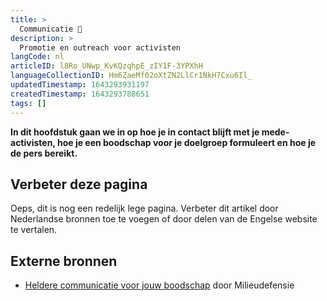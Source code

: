 ```yaml
---
title: >
  Communicatie 💬
description: >
  Promotie en outreach voor activisten
langCode: nl
articleID: l8Ro_UNwp_KvKQzqhpE_zIY1F-3YPXhH
languageCollectionID: Hm6ZaeMf02oXtZN2LlCr1NkH7Cxu6Il_
updatedTimestamp: 1643293931197
createdTimestamp: 1643293788651
tags: []
---
```


**In dit hoofdstuk gaan we in op hoe je in contact blijft met je mede-activisten, hoe je een boodschap voor je doelgroep formuleert en hoe je de pers bereikt.**

## **Verbeter deze pagina**

Oeps, dit is nog een redelijk lege pagina. Verbeter dit artikel door Nederlandse bronnen toe te voegen of door delen van de Engelse website te vertalen.

## Externe bronnen

-   [Heldere communicatie voor jouw boodschap](https://milieudefensie.nl/doe-mee/actie-toolkit/actie-toolkit-stap-4-heldere-communicatie-voor-jouw-boodschap.pdf) door Milieudefensie
